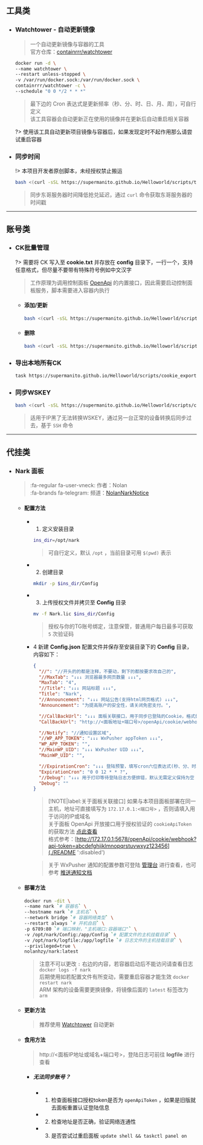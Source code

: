 ## 工具类

- ### Watchtower - 自动更新镜像

  > 一个自动更新镜像与容器的工具\
  > 官方仓库：[containrrr/watchtower](https://github.com/containrrr/watchtower)

  ```bash
  docker run -d \
  --name watchtower \
  --restart unless-stopped \
  -v /var/run/docker.sock:/var/run/docker.sock \
  containrrr/watchtower -c \
  --schedule "0 0 */2 * * *"
  ```
  > 最下边的 Cron 表达式是更新频率（秒、分、时、日、月、周），可自行定义\
  > 该工具容器会自动更新正在使用的镜像并在更新后自动重启相关容器

  ?> 使用该工具自动更新项目镜像与容器后，如果发现定时不起作用那么请尝试重启容器

- ### 同步时间

  !> 本项目开发者原创脚本，未经授权禁止搬运

  ```bash
  bash <(curl -sSL https://supermanito.github.io/Helloworld/scripts/time_sync.sh)
  ```
  > 同步东哥服务器时间降低抢兑延迟，通过 `curl` 命令获取东哥服务器的时间戳

***

## 账号类

- ### CK批量管理

  ?> 需要将 CK 写入至 **cookie.txt** 并存放在 **config** 目录下，一行一个，支持任意格式，但尽量不要带有特殊符号例如中文汉字

  > 工作原理为调用控制面板 [OpenApi](./utils/OpenApi?id=%e4%ba%8c%e3%80%81%e5%86%85%e7%bd%ae%e6%8e%a5%e5%8f%a3) 的内置接口，因此需要启动控制面板服务，脚本需要进入容器内执行

  - #### 添加/更新

    ```bash
    bash <(curl -sSL https://supermanito.github.io/Helloworld/scripts/cookie_bp.sh) add
    ```

  - #### 删除

    ```bash
    bash <(curl -sSL https://supermanito.github.io/Helloworld/scripts/cookie_bp.sh) del
    ```

- ### 导出本地所有CK

  ```bash
  task https://supermanito.github.io/Helloworld/scripts/cookie_export.sh now
  ```

- ### 同步WSKEY

  ```bash
  bash <(curl -sSL https://supermanito.github.io/Helloworld/scripts/cookie_sync.sh)
  ```
  > 适用于IP黑了无法转换WSKEY，通过另一台正常的设备转换后同步过去，基于 `SSH` 命令

***

## 代挂类

- ### Nark 面板

  > :fa-regular fa-user-vneck: 作者：Nolan \
  > :fa-brands fa-telegram: 频道：[NolanNarkNotice](https://t.me/NolanNarkNotice)

  - #### 配置方法

    - 1. 定义安装目录

      ```bash
      ins_dir=/opt/nark
      ```
      > 可自行定义，默认 `/opt` ，当前目录可用 `$(pwd)` 表示

    - 2. 创建目录

      ```bash
      mkdir -p $ins_dir/Config
      ```

    - 3. 上传授权文件并拷贝至 **Config** 目录

      ```bash
      mv -f Nark.lic $ins_dir/Config
      ```
      > 授权与你的TG账号绑定，注意保管，普通用户每日最多可获取 `5` 次验证码

    - 4 新建 **Config.json** 配置文件并保存至安装目录下的 **Config** 目录，内容如下：

      ```json
      {
        "//": "//开头的的都是注释，不要动，剩下的都按要求改自己的",
        "//MaxTab": "↓↓↓ 浏览器最多网页数量 ↓↓↓",
        "MaxTab": "4",
        "//Title": "↓↓↓ 网站标题 ↓↓↓",
        "Title": "Nark",
        "//Announcement": "↓↓↓ 网站公告(支持html网页格式) ↓↓↓",
        "Announcement": "为提高账户的安全性，请关闭免密支付。",

        "//CallBackUrl": "↓↓↓ 面板关联接口，用于同步已登陆的Cookie，格式如下 ↓↓↓",
        "CallBackUrl": "http://<面板地址+端口号>/openApi/cookie/webhook?api-token=<面板授权cookieApiToken>",

        "//Notify": "//通知设置区域",
        "//WP_APP_TOKEN": "↓↓↓ WxPusher appToken ↓↓↓",
        "WP_APP_TOKEN": "",
        "//MainWP_UID": "↓↓↓ WxPusher UID ↓↓↓",
        "MainWP_UID": "",

        "//ExpirationCron": "↓↓↓ 登陆预警，填写cron六位表达式(秒、分、时、日、月、周)，默认每天中午十二点 ↓↓↓",
        "ExpirationCron": "0 0 12 * * ?",
        "//Debug": "↓↓↓ 用于打印等待登陆日志方便排错，默认无需定义保持为空 ↓↓↓",
        "Debug": ""
      }
      ```
      > [!NOTE|label:关于面板关联接口]
      > 如果与本项目面板部署在同一主机，地址可直接填写为 `172.17.0.1:<端口号>` ，否则请填入用于访问的IP或域名 \
      > 关于面板 OpenApi 开放接口用于授权验证的 `cookieApiToken` 的获取方法 [点此查看](./utils/OpenApi?id=一、api-接口说明) \
      > 格式参考：[http://172.17.0.1:5678/openApi/cookie/webhook?api-token=abcdefghijklmnopqrstuvwxyz123456](./README ':disabled')

      > 关于 WxPusher 通知的配置参数可登陆 [管理台](https://wxpusher.zjiecode.com/admin/main/app/appToken) 进行查看，也可参考 [推送通知文档](./config/推送通知?id=wxpusher)

  - #### 部署方法

    ```bash
    docker run -dit \
    --name nark `# 容器名` \
    --hostname nark `# 主机名` \
    --network bridge `# 容器网络类型` \
    --restart always `# 开机自启` \
    -p 6789:80 `# 端口映射，"主机端口:容器端口"` \
    -v /opt/nark/Config:/app/Config `# 配置文件的主机挂载目录` \
    -v /opt/nark/logfile:/app/logfile `# 日志文件的主机挂载目录` \
    --privileged=true \
    nolanhzy/nark:latest
    ```
    > 注意不可以更改 `:` 右边的内容，若容器启动后不能访问请查看日志 `docker logs -f nark`\
    > 后期使用如若配置文件有所变动，需要重启容器才能生效 `docker restart nark` \
    > ARM 架构的设备需要更换镜像，将镜像后面的 `latest` 标签改为 `arm`

  - #### 更新方法

    > 推荐使用 [Watchtower](./utils/辅助工具?id=watchtower-自动更新镜像) 自动更新

  - #### 食用方法

    > http://<面板IP地址或域名+端口号>，登陆日志可前往 **logfile** 进行查看

    - ##### 无法同步账号？

      - 1. 检查面板接口授权token是否为 `openApiToken` ，如果是旧版就去面板重置认证登陆信息
      - 2. 检查地址是否正确，验证网络连通性
      - 3. 是否尝试过重启面板 `update shell && taskctl panel on`